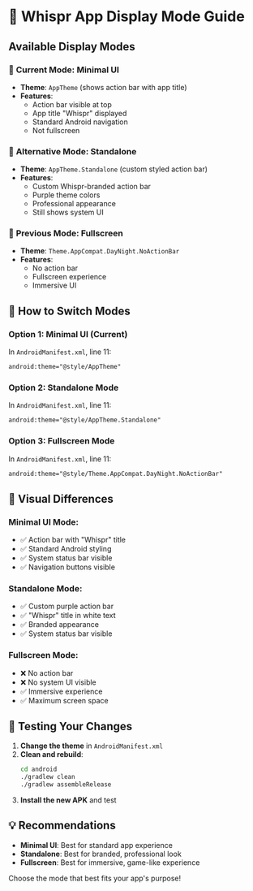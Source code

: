 # 📱 Whispr App Display Mode Guide

## Available Display Modes

### 🎯 **Current Mode: Minimal UI**
- **Theme**: `AppTheme` (shows action bar with app title)
- **Features**: 
  - Action bar visible at top
  - App title "Whispr" displayed
  - Standard Android navigation
  - Not fullscreen

### 🎯 **Alternative Mode: Standalone**
- **Theme**: `AppTheme.Standalone` (custom styled action bar)
- **Features**:
  - Custom Whispr-branded action bar
  - Purple theme colors
  - Professional appearance
  - Still shows system UI

### 🎯 **Previous Mode: Fullscreen**
- **Theme**: `Theme.AppCompat.DayNight.NoActionBar`
- **Features**:
  - No action bar
  - Fullscreen experience
  - Immersive UI

## 🔄 How to Switch Modes

### **Option 1: Minimal UI (Current)**
In `AndroidManifest.xml`, line 11:
```xml
android:theme="@style/AppTheme"
```

### **Option 2: Standalone Mode**
In `AndroidManifest.xml`, line 11:
```xml
android:theme="@style/AppTheme.Standalone"
```

### **Option 3: Fullscreen Mode**
In `AndroidManifest.xml`, line 11:
```xml
android:theme="@style/Theme.AppCompat.DayNight.NoActionBar"
```

## 🎨 Visual Differences

### **Minimal UI Mode:**
- ✅ Action bar with "Whispr" title
- ✅ Standard Android styling
- ✅ System status bar visible
- ✅ Navigation buttons visible

### **Standalone Mode:**
- ✅ Custom purple action bar
- ✅ "Whispr" title in white text
- ✅ Branded appearance
- ✅ System status bar visible

### **Fullscreen Mode:**
- ❌ No action bar
- ❌ No system UI visible
- ✅ Immersive experience
- ✅ Maximum screen space

## 🚀 Testing Your Changes

1. **Change the theme** in `AndroidManifest.xml`
2. **Clean and rebuild**:
   ```bash
   cd android
   ./gradlew clean
   ./gradlew assembleRelease
   ```
3. **Install the new APK** and test

## 💡 Recommendations

- **Minimal UI**: Best for standard app experience
- **Standalone**: Best for branded, professional look
- **Fullscreen**: Best for immersive, game-like experience

Choose the mode that best fits your app's purpose!
